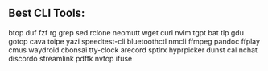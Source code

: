 ## Best CLI Tools:

btop
duf
fzf
rg
grep
sed
rclone
neomutt
wget
curl
nvim
tgpt
bat
tlp
gdu
gotop
cava
toipe
yazi
speedtest-cli
bluetoothctl
nmcli
ffmpeg
pandoc
ffplay
cmus
waydroid
cbonsai
tty-clock 
arecord
sptlrx
hyprpicker
dunst
cal
nchat
discordo
streamlink
pdftk
nvtop
ifuse
